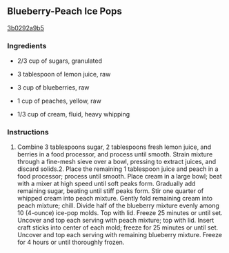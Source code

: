 ## Blueberry-Peach Ice Pops

[3b0292a9b5](http://www.myrecipes.com/recipe/blueberry-peach-ice-pops)

### Ingredients

 - 2/3 cup of sugars, granulated

 - 3 tablespoon of lemon juice, raw

 - 3 cup of blueberries, raw

 - 1 cup of peaches, yellow, raw

 - 1/3 cup of cream, fluid, heavy whipping

### Instructions

1. Combine 3 tablespoons sugar, 2 tablespoons fresh lemon juice, and berries in a food processor, and process until smooth. Strain mixture through a fine-mesh sieve over a bowl, pressing to extract juices, and discard solids.2. Place the remaining 1 tablespoon juice and peach in a food processor; process until smooth. Place cream in a large bowl; beat with a mixer at high speed until soft peaks form. Gradually add remaining sugar, beating until stiff peaks form. Stir one quarter of whipped cream into peach mixture. Gently fold remaining cream into peach mixture; chill. Divide half of the blueberry mixture evenly among 10 (4-ounce) ice-pop molds. Top with lid. Freeze 25 minutes or until set. Uncover and top each serving with peach mixture; top with lid. Insert craft sticks into center of each mold; freeze for 25 minutes or until set. Uncover and top each serving with remaining blueberry mixture. Freeze for 4 hours or until thoroughly frozen.